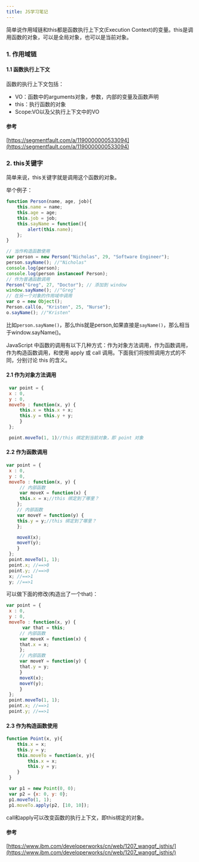 ```yaml
---
title: JS学习笔记
---
```


简单说作用域链和this都是函数执行上下文(Execution Context)的变量。this是调用函数的对象，可以是全局对象，也可以是当前对象。
### **1. 作用域链**

#### 1.1 函数执行上下文

函数的执行上下文包括：

 * VO：函数中的arguments对象，参数，内部的变量及函数声明
 * this：执行函数的对象
 * Scope:VO以及父执行上下文中的VO



#### 参考
[https://segmentfault.com/a/1190000000533094](https://segmentfault.com/a/1190000000533094)

### **2. this关键字**

简单来说，this关键字就是调用这个函数的对象。

举个例子：


```javascript
function Person(name, age, job){
    this.name = name;
    this.age = age;
    this.job = job;
    this.sayName = function(){
        alert(this.name);
    };
}

// 当作构造函数使用
var person = new Person("Nicholas", 29, "Software Engineer");
person.sayName(); //"Nicholas"
console.log(person);
console.log(person instanceof Person);
// 作为普通函数调用
Person("Greg", 27, "Doctor"); // 添加到 window
window.sayName(); //"Greg"
// 在另一个对象的作用域中调用
var o = new Object();
Person.call(o, "Kristen", 25, "Nurse");
o.sayName(); //"Kristen"
```
比如`person.sayName()`，那么this就是person,如果直接是`sayName()`，那么相当于window.sayName()。

JavaScript 中函数的调用有以下几种方式：作为对象方法调用，作为函数调用，作为构造函数调用，和使用 apply 或 call 调用。下面我们将按照调用方式的不同，分别讨论 this 的含义。

#### 2.1 作为对象方法调用

```javascript
 var point = { 
 x : 0, 
 y : 0, 
 moveTo : function(x, y) { 
     this.x = this.x + x; 
     this.y = this.y + y; 
     } 
 }; 

 point.moveTo(1, 1)//this 绑定到当前对象，即 point 对象
```

#### 2.2 作为函数调用

```javascript
var point = { 
 x : 0, 
 y : 0, 
 moveTo : function(x, y) { 
     // 内部函数
     var moveX = function(x) { 
     this.x = x;//this 绑定到了哪里？
    }; 
    // 内部函数
    var moveY = function(y) { 
    this.y = y;//this 绑定到了哪里？
    }; 

    moveX(x); 
    moveY(y); 
    } 
 }; 
 point.moveTo(1, 1); 
 point.x; //==>0 
 point.y; //==>0 
 x; //==>1 
 y; //==>1
```

可以做下面的修改(构造出了一个that)：

```javascript
var point = { 
 x : 0, 
 y : 0, 
 moveTo : function(x, y) { 
      var that = this; 
     // 内部函数
     var moveX = function(x) { 
     that.x = x; 
     }; 
     // 内部函数
     var moveY = function(y) { 
     that.y = y; 
     } 
     moveX(x); 
     moveY(y); 
     } 
 }; 
 point.moveTo(1, 1); 
 point.x; //==>1 
 point.y; //==>1

```

#### 2.3 作为构造函数使用

```javascript
function Point(x, y){ 
    this.x = x; 
    this.y = y; 
    this.moveTo = function(x, y){ 
        this.x = x; 
        this.y = y; 
    } 
 } 

 var p1 = new Point(0, 0); 
 var p2 = {x: 0, y: 0}; 
 p1.moveTo(1, 1); 
 p1.moveTo.apply(p2, [10, 10]);
```
call和apply可以改变函数的执行上下文，即this绑定的对象。

#### 参考
[https://www.ibm.com/developerworks/cn/web/1207_wangqf_jsthis/](https://www.ibm.com/developerworks/cn/web/1207_wangqf_jsthis/)
